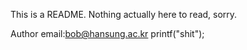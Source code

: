 This is a README. Nothing actually here to read, sorry.


Author email:bob@hansung.ac.kr
printf("shit");
